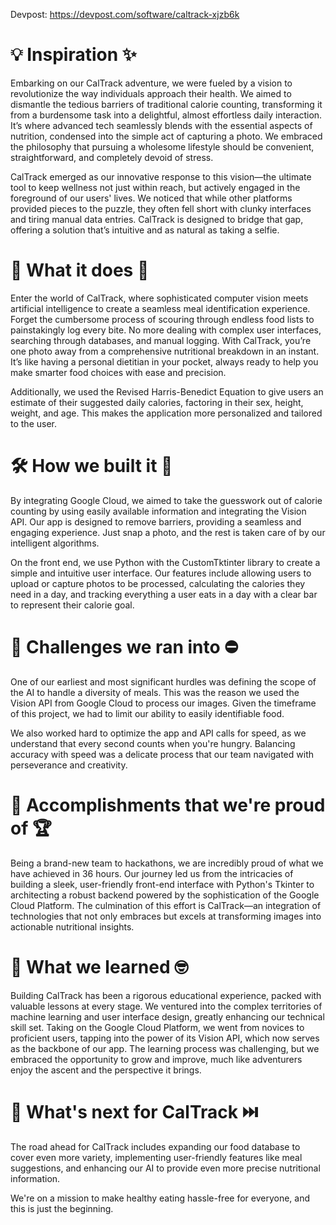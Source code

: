 Devpost: https://devpost.com/software/caltrack-xjzb6k

# 💡 Inspiration ✨

Embarking on our CalTrack adventure, we were fueled by a vision to revolutionize the way individuals approach their health. We aimed to dismantle the tedious barriers of traditional calorie counting, transforming it from a burdensome task into a delightful, almost effortless daily interaction. It’s where advanced tech seamlessly blends with the essential aspects of nutrition, condensed into the simple act of capturing a photo. We embraced the philosophy that pursuing a wholesome lifestyle should be convenient, straightforward, and completely devoid of stress.

CalTrack emerged as our innovative response to this vision—the ultimate tool to keep wellness not just within reach, but actively engaged in the foreground of our users' lives. We noticed that while other platforms provided pieces to the puzzle, they often fell short with clunky interfaces and tiring manual data entries. CalTrack is designed to bridge that gap, offering a solution that’s intuitive and as natural as taking a selfie.

# 🍎 What it does 🥗

Enter the world of CalTrack, where sophisticated computer vision meets artificial intelligence to create a seamless meal identification experience. Forget the cumbersome process of scouring through endless food lists to painstakingly log every bite. No more dealing with complex user interfaces, searching through databases, and manual logging. With CalTrack, you’re one photo away from a comprehensive nutritional breakdown in an instant. It’s like having a personal dietitian in your pocket, always ready to help you make smarter food choices with ease and precision.

Additionally, we used the Revised Harris-Benedict Equation to give users an estimate of their suggested daily calories, factoring in their sex, height, weight, and age. This makes the application more personalized and tailored to the user.

# 🛠️ How we built it 💬

By integrating Google Cloud, we aimed to take the guesswork out of calorie counting by using easily available information and integrating the Vision API. Our app is designed to remove barriers, providing a seamless and engaging experience. Just snap a photo, and the rest is taken care of by our intelligent algorithms.

On the front end, we use Python with the CustomTktinter library to create a simple and intuitive user interface. Our features include allowing users to upload or capture photos to be processed, calculating the calories they need in a day, and tracking everything a user eats in a day with a clear bar to represent their calorie goal.

# 🚧 Challenges we ran into ⛔

One of our earliest and most significant hurdles was defining the scope of the AI to handle a diversity of meals. This was the reason we used the Vision API from Google Cloud to process our images. Given the timeframe of this project, we had to limit our ability to easily identifiable food. 

We also worked hard to optimize the app and API calls for speed, as we understand that every second counts when you're hungry. Balancing accuracy with speed was a delicate process that our team navigated with perseverance and creativity.

# 🎉 Accomplishments that we're proud of 🏆

Being a brand-new team to hackathons, we are incredibly proud of what we have achieved in 36 hours. Our journey led us from the intricacies of building a sleek, user-friendly front-end interface with Python's Tkinter to architecting a robust backend powered by the sophistication of the Google Cloud Platform. The culmination of this effort is CalTrack—an integration of technologies that not only embraces but excels at transforming images into actionable nutritional insights.

# 🧠 What we learned 🤓

Building CalTrack has been a rigorous educational experience, packed with valuable lessons at every stage. We ventured into the complex territories of machine learning and user interface design, greatly enhancing our technical skill set. Taking on the Google Cloud Platform, we went from novices to proficient users, tapping into the power of its Vision API, which now serves as the backbone of our app. The learning process was challenging, but we embraced the opportunity to grow and improve, much like adventurers enjoy the ascent and the perspective it brings.

# 🔮 What's next for CalTrack ⏭️

The road ahead for CalTrack includes expanding our food database to cover even more variety, implementing user-friendly features like meal suggestions, and enhancing our AI to provide even more precise nutritional information. 

We're on a mission to make healthy eating hassle-free for everyone, and this is just the beginning.
